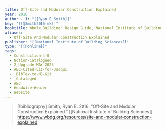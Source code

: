 ```yaml
---
title: Off-Site and Modular Construction Explained
year: 2016
author - 1: "[[Ryan E Smith]]"
key: "[[@Smith2016-mk]]"
booktitle: Whole Building' Design Guide, National Institute of Building Sciences
aliases:
  - Off-Site And Modular Construction Explained
publisher: "[[National Institute of Building Sciences]]"
type: "[[@online]]"
tags:
  - Construction-4-0
  - Notion-Catalogued
  - 2_Upgrade-MAY-2023
  - AEC-Cited-Lit-for-Jacqui
  - _BibTex-to-MD-Git
  - _Cataloged
  - AEC
  - Readwise-Reader
  - Website
---
```


> [!bibliography]
> Smith, Ryan E. 2016. “Off-Site and Modular Construction Explained.” [[National Institute of Building Sciences]]. https://www.wbdg.org/resources/site-and-modular-construction-explained